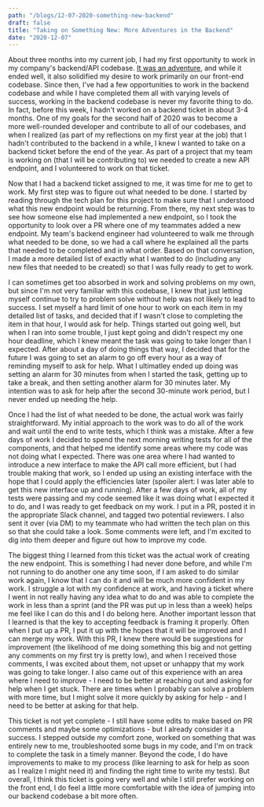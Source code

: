 ```yaml
---
path: "/blogs/12-07-2020-something-new-backend"
draft: false 
title: "Taking on Something New: More Adventures in the Backend"
date: "2020-12-07"
---
```


About three months into my current job, I had my first opportunity to work in my company's backend/API codebase. [It was an adventure](https://www.sarahlkatz.com/blogs/02-03-2020-backend-adventure), and while it ended well, it also solidified my desire to work primarily on our front-end codebase. Since then, I've had a few opportunities to work in the backend codebase and while I have completed them all with varying levels of success, working in the backend codebase is never my favorite thing to do. In fact, before this week, I hadn't worked on a backend ticket in about 3-4 months. One of my goals for the second half of 2020 was to become a more well-rounded developer and contribute to all of our codebases, and when I realized (as part of my reflections on my first year at the job) that I hadn't contributed to the backend in a while, I knew I wanted to take on a backend ticket before the end of the year. As part of a project that my team is working on (that I will be contributing to) we needed to create a new API endpoint, and I volunteered to work on that ticket.

Now that I had a backend ticket assigned to me, it was time for me to get to work. My first step was to figure out what needed to be done. I started by reading through the tech plan for this project to make sure that I understood what this new endpoint would be returning. From there, my next step was to see how someone else had implemented a new endpoint, so I took the opportunity to look over a PR where one of my teammates added a new endpoint. My team's backend engineer had volunteered to walk me through what needed to be done, so we had a call where he explained all the parts that needed to be completed and in what order. Based on that conversation, I made a more detailed list of exactly what I wanted to do (including any new files that needed to be created) so that I was fully ready to get to work.

I can sometimes get too absorbed in work and solving problems on my own, but since I'm not very familiar with this codebase, I knew that just letting myself continue to try to problem solve without help was not likely to lead to success. I set myself a hard limit of one hour to work on each item in my detailed list of tasks, and decided that if I wasn't close to completing the item in that hour, I would ask for help. Things started out going well, but when I ran into some trouble, I just kept going and didn't respect my one hour deadline, which I knew meant the task was going to take longer than I expected. After about a day of doing things that way, I decided that for the future I was going to set an alarm to go off every hour as a way of reminding myself to ask for help. What I ultimatley ended up doing was setting an alarm for 30 minutes from when I started the task, getting up to take a break, and then setting another alarm for 30 minutes later. My intention was to ask for help after the second 30-minute work period, but I never ended up needing the help.

Once I had the list of what needed to be done, the actual work was fairly straightforward. My initial approach to the work was to do all of the work and wait until the end to write tests, which I think was a mistake. After a few days of work I decided to spend the next morning writing tests for all of the components, and that helped me identify some areas where my code was not doing what I expected. There was one area where I had wanted to introduce a new interface to make the API call more efficient, but I had trouble making that work, so I ended up using an existing interface with the hope that I could apply the efficiencies later (spoiler alert: I was later able to get this new interface up and running). After a few days of work, all of my tests were passing and my code seemed like it was doing what I expected it to do, and I was ready to get feedback on my work. I put in a PR, posted it in the appropriate Slack channel, and tagged two potential reviewers. I also sent it over (via DM) to my teammate who had written the tech plan on this so that she could take a look. Some comments were left, and I'm excited to dig into them deeper and figure out how to improve my code.

The biggest thing I learned from this ticket was the actual work of creating the new endpoint. This is something I had never done before, and while I'm not running to do another one any time soon, if I am asked to do similar work again, I know that I can do it and will be much more confident in my work. I struggle a lot with my confidence at work, and having a ticket where I went in not really having any idea what to do and was able to complete the work in less than a sprint (and the PR was put up in less than a week) helps me feel like I can do this and I do belong here. Another important lesson that I learned is that the key to accepting feedback is framing it properly. Often when I put up a PR, I put it up with the hopes that it will be improved and I can merge my work. With this PR, I knew there would be suggestions for improvement (the likelihood of me doing something this big and not getting any comments on my first try is pretty low), and when I received those comments, I was excited about them, not upset or unhappy that my work was going to take longer. I also came out of this experience with an area where I need to improve - I need to be better at reaching out and asking for help when I get stuck. There are times when I probably can solve a problem with more time, but I might solve it more quickly by asking for help - and I need to be better at asking for that help.

This ticket is not yet complete - I still have some edits to make based on PR comments and maybe some optimizations - but I already consider it a success. I stepped outside my comfort zone, worked on something that was entirely new to me, troubleshooted some bugs in my code, and I'm on track to complete the task in a timely manner. Beyond the code, I do have improvements to make to my process (like learning to ask for help as soon as I realize I might need it) and finding the right time to write my tests). But overall, I think this ticket is going very well and while I still prefer working on the front end\, I do feel a little more comfortable with the idea of jumping into our backend codebase a bit more often.